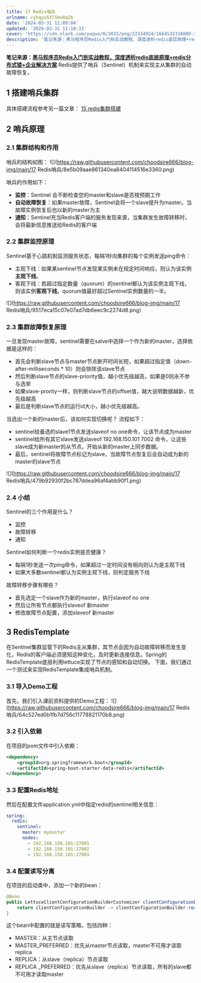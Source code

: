 ```yaml
---
title: 17 Redis哨兵
urlname: cyhqyu53l5mv8q26
date: '2024-03-31 11:09:04'
updated: '2024-03-31 11:10:33'
cover: 'https://cdn.nlark.com/yuque/0/2022/png/22334924/1664532310889-3e965b05-c2d3-4984-9372-b01a13195bc8.png'
description: '笔记来源：黑马程序员Redis入门到实战教程，深度透析redis底层原理+redis分布式锁+企业解决方案Redis提供了哨兵（Sentinel）机制来实现主从集群的自动故障恢复。1 搭建哨兵集群具体搭建流程参考另一篇文章：此处为语雀内容卡片，点击链接查看：https://www.yuque....'
---
```

**笔记来源：**[**黑马程序员Redis入门到实战教程，深度透析redis底层原理+redis分布式锁+企业解决方案**](https://www.bilibili.com/video/BV1cr4y1671t/?spm_id_from=333.337.search-card.all.click&vd_source=e8046ccbdc793e09a75eb61fe8e84a30)
Redis提供了哨兵（Sentinel）机制来实现主从集群的自动故障恢复。
## 1 搭建哨兵集群
具体搭建流程参考另一篇文章：
[15 redis集群搭建](https://www.yuque.com/u21918439/vg7knb/xkt6nu?view=doc_embed)
## 2 哨兵原理
### 2.1 集群结构和作用

哨兵的结构如图：
![](https://raw.githubusercontent.com/choodsire666/blog-img/main/17 Redis哨兵/8e5b09aae861340ea8404114516e3360.png)

哨兵的作用如下：

- **监控**：Sentinel 会不断检查您的master和slave是否按预期工作
- **自动故障恢复**：如果master故障，Sentinel会将一个slave提升为master。当故障实例恢复后也以新的master为主
- **通知**：Sentinel充当Redis客户端的服务发现来源，当集群发生故障转移时，会将最新信息推送给Redis的客户端
### 2.2 集群监控原理
Sentinel基于心跳机制监测服务状态，每隔1秒向集群的每个实例发送ping命令：

-  主观下线：如果某sentinel节点发现某实例未在规定时间响应，则认为该实例**主观下线**。 
-  客观下线：若超过指定数量（quorum）的sentinel都认为该实例主观下线，则该实例**客观下线**。quorum值最好超过Sentinel实例数量的一半。 

![](https://raw.githubusercontent.com/choodsire666/blog-img/main/17 Redis哨兵/9517eca15c07e07ad7db6eec9c2274d8.png)
### 2.3 集群故障恢复原理
一旦发现master故障，sentinel需要在salve中选择一个作为新的master，选择依据是这样的：

- 首先会判断slave节点与master节点断开时间长短，如果超过指定值（down-after-milliseconds * 10）则会排除该slave节点
- 然后判断slave节点的slave-priority值，越小优先级越高，如果是0则永不参与选举
- 如果slave-prority一样，则判断slave节点的offset值，越大说明数据越新，优先级越高
- 最后是判断slave节点的运行id大小，越小优先级越高。

当选出一个新的master后，该如何实现切换呢？
流程如下：

- sentinel给备选的slave1节点发送slaveof no one命令，让该节点成为master
- sentinel给所有其它slave发送slaveof 192.168.150.101 7002 命令，让这些slave成为新master的从节点，开始从新的master上同步数据。
- 最后，sentinel将故障节点标记为slave，当故障节点恢复后会自动成为新的master的slave节点

![](https://raw.githubusercontent.com/choodsire666/blog-img/main/17 Redis哨兵/479b92930f2bc787ddea96af4abb90f1.png)

### 2.4 小结
Sentinel的三个作用是什么？

- 监控
- 故障转移
- 通知

Sentinel如何判断一个redis实例是否健康？

- 每隔1秒发送一次ping命令，如果超过一定时间没有相向则认为是主观下线
- 如果大多数sentinel都认为实例主观下线，则判定服务下线

故障转移步骤有哪些？

- 首先选定一个slave作为新的master，执行slaveof no one
- 然后让所有节点都执行slaveof 新master
- 修改故障节点配置，添加slaveof 新master
## 3 RedisTemplate
在Sentinel集群监管下的Redis主从集群，其节点会因为自动故障转移而发生变化，Redis的客户端必须感知这种变化，及时更新连接信息。Spring的RedisTemplate底层利用lettuce实现了节点的感知和自动切换。
下面，我们通过一个测试来实现RedisTemplate集成哨兵机制。
### 3.1 导入Demo工程

首先，我们引入课前资料提供的Demo工程：
![](https://raw.githubusercontent.com/choodsire666/blog-img/main/17 Redis哨兵/64c527ed0b1fb7d756c11778821170b8.png)

### 3.2 引入依赖
在项目的pom文件中引入依赖：
```xml
<dependency>
    <groupId>org.springframework.boot</groupId>
    <artifactId>spring-boot-starter-data-redis</artifactId>
</dependency>
```

### 3.3 配置Redis地址
然后在配置文件application.yml中指定redis的sentinel相关信息：
```yaml
spring:
  redis:
    sentinel:
      master: mymaster
      nodes:
        - 192.168.150.101:27001
        - 192.168.150.101:27002
        - 192.168.150.101:27003
```

### 3.4 配置读写分离
在项目的启动类中，添加一个新的bean：
```java
@Bean
public LettuceClientConfigurationBuilderCustomizer clientConfigurationBuilderCustomizer(){
    return clientConfigurationBuilder -> clientConfigurationBuilder.readFrom(ReadFrom.REPLICA_PREFERRED);
}
```

这个bean中配置的就是读写策略，包括四种：

- MASTER：从主节点读取
- MASTER_PREFERRED：优先从master节点读取，master不可用才读取replica
- REPLICA：从slave（replica）节点读取
- REPLICA _PREFERRED：优先从slave（replica）节点读取，所有的slave都不可用才读取master

